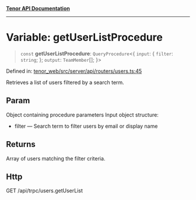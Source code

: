[**Tenor API Documentation**](../../README.md)

***

# Variable: getUserListProcedure

> `const` **getUserListProcedure**: `QueryProcedure`\<\{ `input`: \{ `filter`: `string`; \}; `output`: `TeamMember`[]; \}\>

Defined in: [tenor\_web/src/server/api/routers/users.ts:45](https://github.com/Apantli/Tenor/blob/b33873959b5093fc3e3d66ac4f230a78a6395bbd/tenor_web/src/server/api/routers/users.ts#L45)

Retrieves a list of users filtered by a search term.

## Param

Object containing procedure parameters
Input object structure:
- filter — Search term to filter users by email or display name

## Returns

Array of users matching the filter criteria.

## Http

GET /api/trpc/users.getUserList
